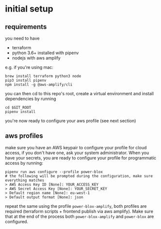 # initial setup

## requirements

you need to have

- terraform
- python 3.6+ installed with pipenv
- nodejs with aws amplify

e.g. if you're using mac:

```shell
brew install terraform python3 node
pip3 install pipenv
npm install -g @aws-amplify/cli
```

you can then cd to this repo's root, create a virtual environment and install dependencies by running

```shell
cd $GIT_ROOT
pipenv install
```

you're now ready to configure your aws profile (see next section)

## aws profiles

make sure you have an AWS keypair to configure your profile for cloud access, if you don't have one, ask your system administrator. When you have your secrets, you are ready to configure your profile for programmatic access by running:

```shell
pipenv run aws configure --profile power-blox
# the following will be prompted during the configuration, make sure everything matches
> AWS Access Key ID [None]: YOUR_ACCESS_KEY
> AWS Secret Access Key [None]: YOUR_SECRET_KEY
> Default region name [None]: eu-west-1
> Default output format [None]: json
```

repeat the same using the profile `power-blox-amplify`, both profiles are required (terraform scripts + frontend publish via aws amplify). Make sure that at the end of the process both `power-blox-amplify` and `power-blox` are configured.
